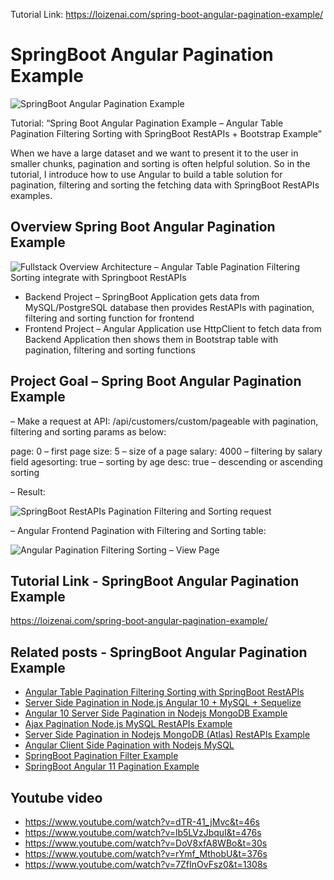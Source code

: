 Tutorial Link: https://loizenai.com/spring-boot-angular-pagination-example/

# SpringBoot Angular Pagination Example

![SpringBoot Angular Pagination Example](https://loizenai.com/wp-content/uploads/2020/12/Angular-SpringBoot-Pagination-Example.png)

Tutorial: “Spring Boot Angular Pagination Example – Angular Table Pagination Filtering Sorting with SpringBoot RestAPIs + Bootstrap Example”

When we have a large dataset and we want to present it to the user in smaller chunks, pagination and sorting is often helpful solution. So in the tutorial, I introduce how to use Angular to build a table solution for pagination, filtering and sorting the fetching data with SpringBoot RestAPIs examples.

## Overview Spring Boot Angular Pagination Example

![Fullstack Overview Architecture – Angular Table Pagination Filtering Sorting integrate with Springboot RestAPIs](https://loizenai.com/wp-content/uploads/2020/07/Fullstack-Overview-Architecture-Angular-Table-Pagination-Filtering-Sorting-integrate-with-Springboot-RestAPIs.png)

- Backend Project – SpringBoot Application gets data from MySQL/PostgreSQL database then provides RestAPIs with pagination, filtering and sorting function for frontend
- Frontend Project – Angular Application use HttpClient to fetch data from Backend Application then shows them in Bootstrap table with pagination, filtering and sorting functions

## Project Goal – Spring Boot Angular Pagination Example

– Make a request at API: /api/customers/custom/pageable with pagination, filtering and sorting params as below:

page: 0 – first page
size: 5 – size of a page
salary: 4000 – filtering by salary field
agesorting: true – sorting by age
desc: true – descending or ascending sorting

– Result:

![SpringBoot RestAPIs Pagination Filtering and Sorting request](https://loizenai.com/wp-content/uploads/2020/07/SpringBoot-RestAPIs-Pagination-Filtering-and-Sorting-request.png)

– Angular Frontend Pagination with Filtering and Sorting table:

![Angular Pagination Filtering Sorting – View Page](https://loizenai.com/wp-content/uploads/2020/07/Angular-Pagination-Filtering-Sorting-View-Page.png)

## Tutorial Link - SpringBoot Angular Pagination Example

https://loizenai.com/spring-boot-angular-pagination-example/

## Related posts - SpringBoot Angular Pagination Example

- [Angular Table Pagination Filtering Sorting with SpringBoot RestAPIs](https://loizenai.com/build-angular-table-pagination-filtering-sorting-with-springboot-restapis-example-tutorial/)
- [Server Side Pagination in Node.js Angular 10 + MySQL + Sequelize](https://loizenai.com/server-side-pagination-in-node-js-angular-10-mysql-sequelize/)
- [Angular 10 Server Side Pagination in Nodejs MongoDB Example](https://loizenai.com/angular-10-nodejs-mongodb-pagination-example/)
- [Ajax Pagination Node.js MySQL RestAPIs Example](https://loizenai.com/ajax-client-side-pagination-in-nodejs-mysql-restapis-example/)
- [Server Side Pagination in Nodejs MongoDB (Atlas) RestAPIs Example](https://loizenai.com/pagination-nodejs-mongodb-example/)
- [Angular Client Side Pagination with Nodejs MySQL](https://loizenai.com/angular-client-side-pagination-with-nodejs-mysql/)
- [SpringBoot Pagination Filter Example](https://loizenai.com/spring-boot-pagination-filter/)
- [SpringBoot Angular 11 Pagination Example](https://loizenai.com/spring-boot-angular-11-pagination-example/)

## Youtube video

- https://www.youtube.com/watch?v=dTR-41_jMvc&t=46s
- https://www.youtube.com/watch?v=lb5LVzJbquI&t=476s
- https://www.youtube.com/watch?v=DoV8xfA8WBo&t=30s
- https://www.youtube.com/watch?v=rYmf_MthobU&t=376s
- https://www.youtube.com/watch?v=7ZfInOvFsz0&t=1308s

